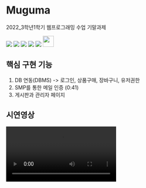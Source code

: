 # Muguma
2022_3학년1학기 웹프로그래밍 수업 기말과제 
<p>
<img src="https://img.shields.io/badge/Apache Tomcat-F8DC75?style=flat-square&logo=Apache Tomcat&logoColor=black"/>
<img src="https://img.shields.io/badge/JavaScript-F7DF1E?style=flat-square&logo=JavaScript&logoColor=black"/> <img src="https://img.shields.io/badge/HTML5-E34F26?style=flat-square&logo=HTML5&logoColor=black"/> <img src="https://img.shields.io/badge/CSS3-1572B6?style=flat-square&logo=CSS3&logoColor=white"/> <img src="https://img.shields.io/badge/MySQL-4479A1?style=flat-square&logo=MySQL&logoColor=white"/> <img src="https://cdn-icons-png.flaticon.com/512/28/28968.png" width="30px" height="30px"/> 

</p>

## 핵심 구현 기능
1. DB 연동(DBMS) -> 로그인, 상품구매, 장바구니, 유저권한
2. SMP를 통한 메일 인증 (0:41)
3. 게시판과 관리자 페이지

## 시연영상
<video src="https://user-images.githubusercontent.com/54611807/197399059-3ff911a6-2ea8-4c5b-a40c-ff9df9f8ef81.mp4"/>





